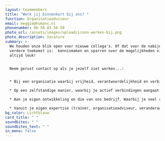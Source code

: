 ```yaml
---
layout: teammembers
title: "Werk jij binnenkort bij ons? "
function: Organisatieadviseur
email: meggie@humanc.nl
phonenumber: 06 50 83 56 58
photo_url: /assets/images/upload/icoon-werken-bij.png
photo_description: Vacature
summary: >-
  We houden onze blik open voor nieuwe collega's. Of dat voor de nabije of
  verdere toekomst is:  kennismaken en sparren over de mogelijkheden vinden we
  altijd leuk!​


  ​Neem gerust contact op als je jezelf ziet werken...:​


  * Bij een organisatie waarbij vrijheid, verantwoordelijkheid en verbinding de belangrijkste waarden zijn. ​

  * Op een zelfstandige manier, waarbij je actief verbindingen aangaat met collega's en in je netwerk. En waarbij je zowel zelfstandig werkt, als in verschillende opdrachten samenwerkt met collega's.​

  * Aan je eigen ontwikkeling en die van ons bedrijf. Waarbij je veel ruimte krijgt om je eigen ontwikkelrichting te kiezen en je initiatief neemt om je kennis en ideeën te verbinden aan onze organisatie.

  * Vanuit je eigen expertise (trainer, organisatieadviseur, veranderaar, procesbegeleider, coach) en met je eigen netwerk.
bg_color: Lichtblauw
card_title: " "
soundbites: " "
soundbites_text: " "
in_menu: false
---
```

